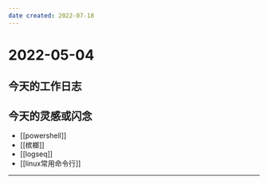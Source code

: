 ```yaml
---
date created: 2022-07-18
---
```


# 2022-05-04

## 今天的工作日志

## 今天的灵感或闪念

- [[powershell]]
- [[槟榔]]
- [[logseq]]
- [[linux常用命令行]]
---
